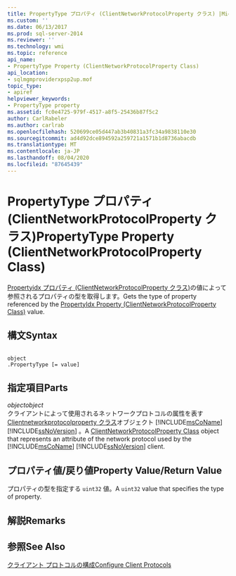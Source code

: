 ```yaml
---
title: PropertyType プロパティ (ClientNetworkProtocolProperty クラス) |Microsoft Docs
ms.custom: ''
ms.date: 06/13/2017
ms.prod: sql-server-2014
ms.reviewer: ''
ms.technology: wmi
ms.topic: reference
api_name:
- PropertyType Property (ClientNetworkProtocolProperty Class)
api_location:
- sqlmgmproviderxpsp2up.mof
topic_type:
- apiref
helpviewer_keywords:
- PropertyType property
ms.assetid: fc0e4725-979f-4517-a8f5-25436b87f5c2
author: CarlRabeler
ms.author: carlrab
ms.openlocfilehash: 520699ce05d447ab3b40831a3fc34a9838110e30
ms.sourcegitcommit: ad4d92dce894592a259721a1571b1d8736abacdb
ms.translationtype: MT
ms.contentlocale: ja-JP
ms.lasthandoff: 08/04/2020
ms.locfileid: "87645439"
---
```

# <a name="propertytype-property-clientnetworkprotocolproperty-class"></a><span data-ttu-id="90a60-102">PropertyType プロパティ (ClientNetworkProtocolProperty クラス)</span><span class="sxs-lookup"><span data-stu-id="90a60-102">PropertyType Property (ClientNetworkProtocolProperty Class)</span></span>
  <span data-ttu-id="90a60-103">[Propertyidx プロパティ (ClientNetworkProtocolProperty クラス)](clientnetworkprotocolproperty-class.md)の値によって参照されるプロパティの型を取得します。</span><span class="sxs-lookup"><span data-stu-id="90a60-103">Gets the type of property referenced by the [PropertyIdx Property (ClientNetworkProtocolProperty Class)](clientnetworkprotocolproperty-class.md) value.</span></span>  
  
## <a name="syntax"></a><span data-ttu-id="90a60-104">構文</span><span class="sxs-lookup"><span data-stu-id="90a60-104">Syntax</span></span>  
  
```  
  
object  
.PropertyType [= value]  
```  
  
## <a name="parts"></a><span data-ttu-id="90a60-105">指定項目</span><span class="sxs-lookup"><span data-stu-id="90a60-105">Parts</span></span>  
 <span data-ttu-id="90a60-106">*object*</span><span class="sxs-lookup"><span data-stu-id="90a60-106">*object*</span></span>  
 <span data-ttu-id="90a60-107">クライアントによって使用されるネットワークプロトコルの属性を表す[Clientnetworkprotocolproperty クラス](clientnetworkprotocolproperty-class.md)オブジェクト [!INCLUDE[msCoName](../../../includes/msconame-md.md)] [!INCLUDE[ssNoVersion](../../../includes/ssnoversion-md.md)] 。</span><span class="sxs-lookup"><span data-stu-id="90a60-107">A [ClientNetworkProtocolProperty Class](clientnetworkprotocolproperty-class.md) object that represents an attribute of the network protocol used by the [!INCLUDE[msCoName](../../../includes/msconame-md.md)] [!INCLUDE[ssNoVersion](../../../includes/ssnoversion-md.md)] client.</span></span>  
  
## <a name="property-valuereturn-value"></a><span data-ttu-id="90a60-108">プロパティ値/戻り値</span><span class="sxs-lookup"><span data-stu-id="90a60-108">Property Value/Return Value</span></span>  
 <span data-ttu-id="90a60-109">プロパティの型を指定する `uint32` 値。</span><span class="sxs-lookup"><span data-stu-id="90a60-109">A `uint32` value that specifies the type of property.</span></span>  
  
## <a name="remarks"></a><span data-ttu-id="90a60-110">解説</span><span class="sxs-lookup"><span data-stu-id="90a60-110">Remarks</span></span>  
  
## <a name="see-also"></a><span data-ttu-id="90a60-111">参照</span><span class="sxs-lookup"><span data-stu-id="90a60-111">See Also</span></span>  
 [<span data-ttu-id="90a60-112">クライアント プロトコルの構成</span><span class="sxs-lookup"><span data-stu-id="90a60-112">Configure Client Protocols</span></span>](../../../database-engine/configure-windows/configure-client-protocols.md)  
  
  
